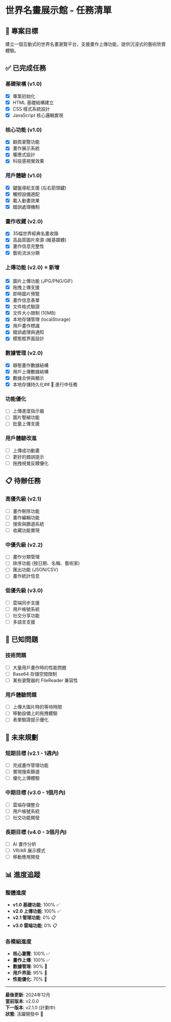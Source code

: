 # 世界名畫展示館 - 任務清單

## 🎯 專案目標
建立一個互動式的世界名畫瀏覽平台，支援畫作上傳功能，提供沉浸式的藝術欣賞體驗。

## ✅ 已完成任務

### 基礎架構 (v1.0)
- [x] 專案初始化
- [x] HTML 基礎結構建立
- [x] CSS 樣式系統設計
- [x] JavaScript 核心邏輯實現

### 核心功能 (v1.0)
- [x] 翻頁瀏覽功能
- [x] 畫作展示系統
- [x] 響應式設計
- [x] 科技感視覺效果

### 用戶體驗 (v1.0)
- [x] 鍵盤導航支援 (左右箭頭鍵)
- [x] 觸控設備適配
- [x] 載入動畫效果
- [x] 錯誤處理機制

### 畫作收藏 (v2.0)
- [x] 35幅世界經典名畫收錄
- [x] 高品質圖片來源 (維基媒體)
- [x] 畫作信息完整性
- [x] 藝術流派分類

### 上傳功能 (v2.0) ⭐ 新增
- [x] 圖片上傳功能 (JPG/PNG/GIF)
- [x] 拖拽上傳支援
- [x] 即時圖片預覽
- [x] 畫作信息表單
- [x] 文件格式驗證
- [x] 文件大小限制 (10MB)
- [x] 本地存儲管理 (localStorage)
- [x] 用戶畫作標識
- [x] 錯誤處理與通知
- [x] 模態框界面設計

### 數據管理 (v2.0)
- [x] 靜態畫作數據結構
- [x] 用戶上傳數據結構
- [x] 數據合併與顯示
- [x] 本地存儲持久化## 🔄 進行中任務

### 功能優化
- [ ] 上傳進度指示器
- [ ] 圖片壓縮功能
- [ ] 批量上傳支援

### 用戶體驗改進
- [ ] 上傳成功動畫
- [ ] 更好的錯誤提示
- [ ] 拖拽視覺反饋優化

## 📋 待辦任務

### 高優先級 (v2.1)
- [ ] 畫作刪除功能
- [ ] 畫作編輯功能
- [ ] 搜索與篩選系統
- [ ] 收藏功能實現

### 中優先級 (v2.2)
- [ ] 畫作分類管理
- [ ] 排序功能 (按日期、名稱、藝術家)
- [ ] 匯出功能 (JSON/CSV)
- [ ] 畫作統計信息

### 低優先級 (v3.0)
- [ ] 雲端同步支援
- [ ] 用戶帳號系統
- [ ] 社交分享功能
- [ ] 多語言支援

## 🐛 已知問題

### 技術問題
- [ ] 大量用戶畫作時的性能問題
- [ ] Base64 存儲空間限制
- [ ] 某些瀏覽器的 FileReader 兼容性

### 用戶體驗問題
- [ ] 上傳大圖片時的等待時間
- [ ] 移動設備上的拖拽體驗
- [ ] 表單驗證提示優化

## 🔮 未來規劃

### 短期目標 (v2.1 - 1週內)
- [ ] 完成畫作管理功能
- [ ] 實現搜索篩選
- [ ] 優化上傳體驗

### 中期目標 (v3.0 - 1個月內)
- [ ] 雲端存儲整合
- [ ] 用戶帳號系統
- [ ] 社交功能開發

### 長期目標 (v4.0 - 3個月內)
- [ ] AI 畫作分析
- [ ] VR/AR 展示模式
- [ ] 移動應用開發

## 📊 進度追蹤

### 整體進度
- **v1.0 基礎功能**: 100% ✅
- **v2.0 上傳功能**: 100% ✅
- **v2.1 管理功能**: 0% 📋
- **v3.0 雲端功能**: 0% 📋

### 各模組進度
- **核心瀏覽**: 100% ✅
- **畫作上傳**: 100% ✅
- **數據管理**: 90% 🔄
- **用戶界面**: 95% 🔄
- **性能優化**: 70% 🔄

---

**最後更新**: 2024年12月  
**當前版本**: v2.0.0  
**下一版本**: v2.1.0 (計劃中)  
**狀態**: 活躍開發中 🚀